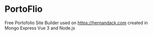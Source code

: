 # PortoFlio
Free Portofolio Site Builder used on https://hernandack.com created in Mongo Express Vue 3 and Node.js
